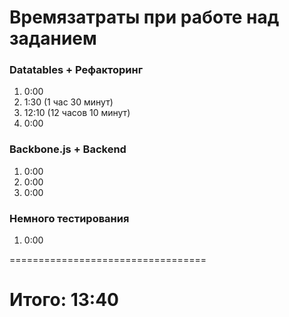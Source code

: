 # Времязатраты при работе над заданием

### Datatables + Рефакторинг
1. 0:00
2. 1:30 (1 час 30 минут)
3. 12:10 (12 часов 10 минут)
4. 0:00

### Backbone.js + Backend
1. 0:00
2. 0:00
3. 0:00

### Немного тестирования
1. 0:00

==================================
# Итого: 13:40